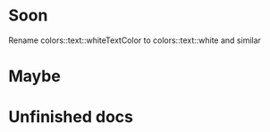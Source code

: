 # Soon
Rename colors::text::whiteTextColor to colors::text::white and similar

# Maybe

# Unfinished docs
